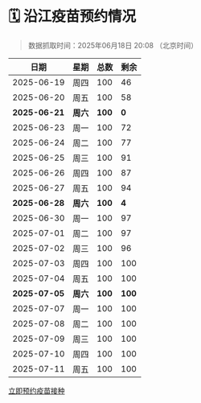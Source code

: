 # 🗓️ 沿江疫苗预约情况

> 数据抓取时间：2025年06月18日 20:08 （北京时间）

| 日期 | 星期 | 总数 | 剩余 |
|------|------|------|------|
| 2025-06-19 | 周四 | 100 | 46 |
| 2025-06-20 | 周五 | 100 | 58 |
| **2025-06-21** | **周六** | **100** | **0** |
| 2025-06-23 | 周一 | 100 | 72 |
| 2025-06-24 | 周二 | 100 | 77 |
| 2025-06-25 | 周三 | 100 | 91 |
| 2025-06-26 | 周四 | 100 | 87 |
| 2025-06-27 | 周五 | 100 | 94 |
| **2025-06-28** | **周六** | **100** | **4** |
| 2025-06-30 | 周一 | 100 | 97 |
| 2025-07-01 | 周二 | 100 | 97 |
| 2025-07-02 | 周三 | 100 | 96 |
| 2025-07-03 | 周四 | 100 | 100 |
| 2025-07-04 | 周五 | 100 | 100 |
| **2025-07-05** | **周六** | **100** | **100** |
| 2025-07-07 | 周一 | 100 | 100 |
| 2025-07-08 | 周二 | 100 | 100 |
| 2025-07-09 | 周三 | 100 | 100 |
| 2025-07-10 | 周四 | 100 | 100 |
| 2025-07-11 | 周五 | 100 | 100 |


<div class="button-container">
<a class="btn" href="http://yfzweb.ishequ.net/#/login" target="_blank">立即预约疫苗接种</a>
</div>
